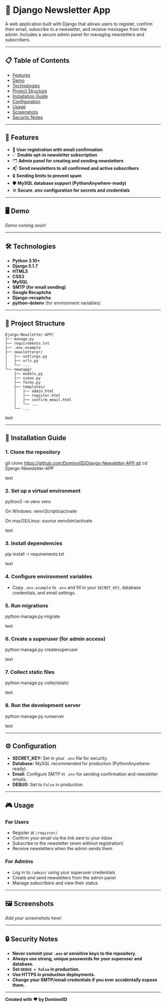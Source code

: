 # 📰 Django Newsletter App

A web application built with Django that allows users to register, confirm their email, subscribe to a newsletter, and receive messages from the admin. Includes a secure admin panel for managing newsletters and subscribers.

---

## 📋 Table of Contents

- [Features](#features)
- [Demo](#demo)
- [Technologies](#technologies)
- [Project Structure](#project-structure)
- [Installation Guide](#installation-guide)
- [Configuration](#configuration)
- [Usage](#usage)
- [Screenshots](#screenshots)
- [Security Notes](#security-notes)


---

## 🚀 Features

- 📨 **User registration with email confirmation**
- ✅ **Double opt-in newsletter subscription**
- 🗂️ **Admin panel for creating and sending newsletters**
- 📬 **Send newsletters to all confirmed and active subscribers**
- 🔒 **Sending limits to prevent spam**
- 🛡️ **MySQL database support (PythonAnywhere-ready)**
- ⚙️ **Secure .env configuration for secrets and credentials**

---

## 🖥️ Demo

*Demo coming soon!*

---

## 🛠️ Technologies

- **Python 3.10+**
- **Django 5.1.7**
- **HTML5**
- **CSS3**
- **MySQL**
- **SMTP (for email sending)**
- **Google Recaptcha**
- **Django-recaptcha**
- **python-dotenv** (for environment variables)

---

## 📁 Project Structure

```plaintext
Django-Newsletter-APP/
├── manage.py
├── requirements.txt
├── .env.example
├── newsletterpr/
│   ├── settings.py
│   ├── urls.py
│   └── ...
└── newsapp/
    ├── models.py
    ├── views.py
    ├── forms.py
    ├── templates/
    │   ├── admin.html
    │   ├── register.html
    │   ├── confirm_email.html
    │   └── ...
    └── ...
```

text

---

## 📝 Installation Guide

### 1. Clone the repository

git clone https://github.com/Domino0D/Django-Newsletter-APP.git
cd Django-Newsletter-APP

text

### 2. Set up a virtual environment

python3 -m venv venv

On Windows:
venv\Scripts\activate

On macOS/Linux:
source venv/bin/activate

text

### 3. Install dependencies

pip install -r requirements.txt

text

### 4. Configure environment variables

- Copy `.env.example` to `.env` and fill in your `SECRET_KEY`, database credentials, and email settings.

### 5. Run migrations

python manage.py migrate

text

### 6. Create a superuser (for admin access)

python manage.py createsuperuser

text

### 7. Collect static files

python manage.py collectstatic

text

### 8. Run the development server

python manage.py runserver

text

---

## ⚙️ Configuration

- **SECRET_KEY:** Set in your `.env` file for security.
- **Database:** MySQL recommended for production (PythonAnywhere-ready).
- **Email:** Configure SMTP in `.env` for sending confirmation and newsletter emails.
- **DEBUG:** Set to `False` in production.

---

## 🎮 Usage

### For Users
- Register at `/register/`
- Confirm your email via the link sent to your inbox
- Subscribe to the newsletter (even without registration)
- Receive newsletters when the admin sends them

### For Admins
- Log in to `/admin/` using your superuser credentials
- Create and send newsletters from the admin panel
- Manage subscribers and view their status

---

## 🖼️ Screenshots

*Add your screenshots here!*

---

## 🔒 Security Notes

- **Never commit your `.env` or sensitive keys to the repository.**
- **Always use strong, unique passwords for your superuser and database.**
- **Set `DEBUG = False` in production.**
- **Use HTTPS in production deployments.**
- **Change your SMTP/email credentials if you ever accidentally expose them.**

---

**Created with ❤️ by Domino0D**

